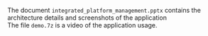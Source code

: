 The document `integrated_platform_management.pptx` contains the architecture details and screenshots of the application <br/>
The file `demo.7z` is a video of the application usage.
